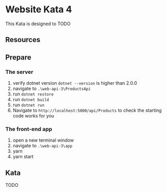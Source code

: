 # Website Kata 4

This Kata is designed to TODO

## Resources

## Prepare
### The server
1. verify dotnet version `dotnet --version` is higher than 2.0.0
1. navigate to `.\web-api-3\ProductsApi`
1. run `dotnet restore`
1. run `dotnet build`
1. run `dotnet run`
1. Navigate to `http://localhost:5000/api/Products` to check the starting code works for you

### The front-end app
1. open a new terminal window
1. navigate to `.\web-api-3\app`
1. yarn
1. yarn start

## Kata

TODO